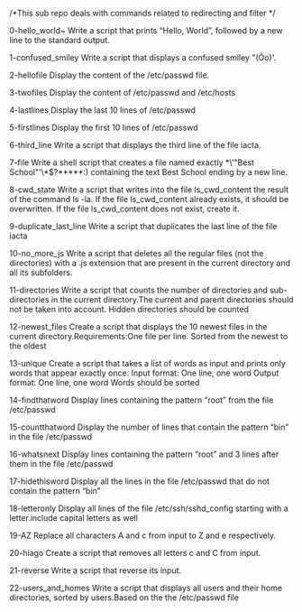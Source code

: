/*This sub repo deals with commands related to redirecting and filter */


0-hello_world~
Write a script that prints “Hello, World”, followed by a new line to the standard output.

1-confused_smiley 
Write a script that displays a confused smiley "(Ôo)'.

2-hellofile
Display the content of the /etc/passwd file.

3-twofiles
Display the content of /etc/passwd and /etc/hosts

4-lastlines
Display the last 10 lines of /etc/passwd

5-firstlines
Display the first 10 lines of /etc/passwd

6-third_line
Write a script that displays the third line of the file iacta.

7-file
Write a shell script that creates a file named exactly \*\\'"Best School"\'\\*$\?\*\*\*\*\*:) containing the text Best School ending by a new line.

8-cwd_state 
Write a script that writes into the file ls_cwd_content the result of the command ls -la. If the file ls_cwd_content already exists, it should be overwritten. If the file ls_cwd_content does not exist, create it.

9-duplicate_last_line 
Write a script that duplicates the last line of the file iacta

10-no_more_js 
Write a script that deletes all the regular files (not the directories) with a .js extension that are present in the current directory and all its subfolders.

11-directories
Write a script that counts the number of directories and sub-directories in the current directory.The current and parent directories should not be taken into account. Hidden directories should be counted

12-newest_files
Create a script that displays the 10 newest files in the current directory.Requirements:One file per line. Sorted from the newest to the oldest

13-unique
Create a script that takes a list of words as input and prints only words that appear exactly once.
    Input format: One line, one word
    Output format: One line, one word
    Words should be sorted

14-findthatword
Display lines containing the pattern “root” from the file /etc/passwd

15-countthatword
Display the number of lines that contain the pattern “bin” in the file /etc/passwd

16-whatsnext
Display lines containing the pattern “root” and 3 lines after them in the file /etc/passwd

17-hidethisword
Display all the lines in the file /etc/passwd that do not contain the pattern “bin”

18-letteronly
Display all lines of the file /etc/ssh/sshd_config starting with a letter.include capital letters as well

19-AZ 
Replace all characters A and c from input to Z and e respectively.

20-hiago 
Create a script that removes all letters c and C from input.

21-reverse
Write a script that reverse its input.

22-users_and_homes
Write a script that displays all users and their home directories, sorted by users.Based on the the /etc/passwd file






